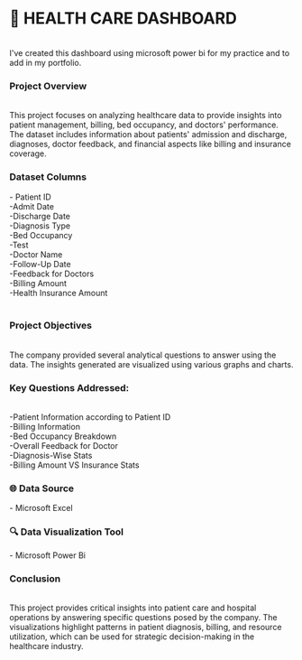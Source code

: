 <h1>🏥 HEALTH CARE DASHBOARD </h1>
<br>
I've created this dashboard using microsoft power bi for my practice and to add in my portfolio.
<br>
<h3>Project Overview</h3>
<br>
This project focuses on analyzing healthcare data to provide insights into patient management, billing, bed occupancy, and doctors' performance. The dataset includes information about patients' admission and discharge, diagnoses, doctor feedback, and financial aspects like billing and insurance coverage.
<br>
<h3>Dataset Columns</h3>
- Patient ID <br>
-Admit Date <br>
-Discharge Date <br>
-Diagnosis Type <br>
-Bed Occupancy <br>
-Test <br>
-Doctor Name <br>
-Follow-Up Date <br>
-Feedback for Doctors <br>
-Billing Amount <br>
-Health Insurance Amount 
<br><br>
<h3>Project Objectives</h3>
<br>
The company provided several analytical questions to answer using the data. The insights generated are visualized using various graphs and charts.
<br>
<h3>Key Questions Addressed:</h3>
<br>
-Patient Information according to Patient ID <br>
-Billing Information <br>
-Bed Occupancy Breakdown <br>
-Overall Feedback for Doctor <br>
-Diagnosis-Wise Stats <br>
-Billing Amount VS Insurance Stats
<br>
<h3>🌐 Data Source</h3>
- Microsoft Excel
<br>
<h3>🔍 Data Visualization Tool</h3>
- Microsoft Power Bi
<br>
<h3>Conclusion</h3>
<br>
This project provides critical insights into patient care and hospital operations by answering specific questions posed by the company. The visualizations highlight patterns in patient diagnosis, billing, and resource utilization, which can be used for strategic decision-making in the healthcare industry.
